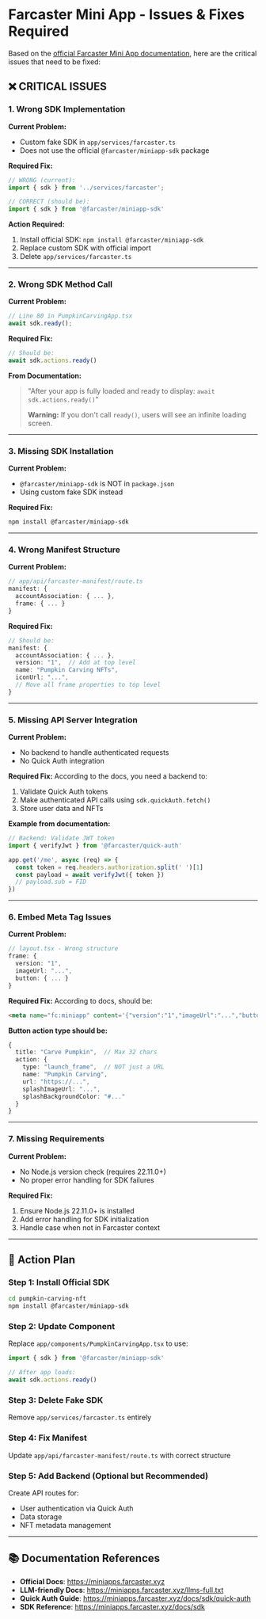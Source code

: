 # Farcaster Mini App - Issues & Fixes Required

Based on the [official Farcaster Mini App documentation](https://miniapps.farcaster.xyz/llms-full.txt), here are the critical issues that need to be fixed:

## ❌ CRITICAL ISSUES

### 1. **Wrong SDK Implementation**
**Current Problem:**
- Custom fake SDK in `app/services/farcaster.ts`
- Does not use the official `@farcaster/miniapp-sdk` package

**Required Fix:**
```typescript
// WRONG (current):
import { sdk } from '../services/farcaster';

// CORRECT (should be):
import { sdk } from '@farcaster/miniapp-sdk'
```

**Action Required:**
1. Install official SDK: `npm install @farcaster/miniapp-sdk`
2. Replace custom SDK with official import
3. Delete `app/services/farcaster.ts`

---

### 2. **Wrong SDK Method Call**
**Current Problem:**
```typescript
// Line 80 in PumpkinCarvingApp.tsx
await sdk.ready();
```

**Required Fix:**
```typescript
// Should be:
await sdk.actions.ready()
```

**From Documentation:**
> "After your app is fully loaded and ready to display: `await sdk.actions.ready()`"
>
> **Warning:** If you don't call `ready()`, users will see an infinite loading screen.

---

### 3. **Missing SDK Installation**
**Current Problem:**
- `@farcaster/miniapp-sdk` is NOT in `package.json`
- Using custom fake SDK instead

**Required Fix:**
```bash
npm install @farcaster/miniapp-sdk
```

---

### 4. **Wrong Manifest Structure**
**Current Problem:**
```typescript
// app/api/farcaster-manifest/route.ts
manifest: {
  accountAssociation: { ... },
  frame: { ... }
}
```

**Required Fix:**
```typescript
// Should be:
manifest: {
  accountAssociation: { ... },
  version: "1",  // Add at top level
  name: "Pumpkin Carving NFTs",
  iconUrl: "...",
  // Move all frame properties to top level
}
```

---

### 5. **Missing API Server Integration**
**Current Problem:**
- No backend to handle authenticated requests
- No Quick Auth integration

**Required Fix:**
According to the docs, you need a backend to:
1. Validate Quick Auth tokens
2. Make authenticated API calls using `sdk.quickAuth.fetch()`
3. Store user data and NFTs

**Example from documentation:**
```typescript
// Backend: Validate JWT token
import { verifyJwt } from '@farcaster/quick-auth'

app.get('/me', async (req) => {
  const token = req.headers.authorization.split(' ')[1]
  const payload = await verifyJwt({ token })
  // payload.sub = FID
})
```

---

### 6. **Embed Meta Tag Issues**
**Current Problem:**
```typescript
// layout.tsx - Wrong structure
frame: {
  version: "1",
  imageUrl: "...",
  button: { ... }
}
```

**Required Fix:**
According to docs, should be:
```html
<meta name="fc:miniapp" content='{"version":"1","imageUrl":"...","button":{...}}' />
```

**Button action type should be:**
```typescript
{
  title: "Carve Pumpkin",  // Max 32 chars
  action: {
    type: "launch_frame",  // NOT just a URL
    name: "Pumpkin Carving",
    url: "https://...",
    splashImageUrl: "...",
    splashBackgroundColor: "#..."
  }
}
```

---

### 7. **Missing Requirements**
**Current Problem:**
- No Node.js version check (requires 22.11.0+)
- No proper error handling for SDK failures

**Required Fix:**
1. Ensure Node.js 22.11.0+ is installed
2. Add error handling for SDK initialization
3. Handle case when not in Farcaster context

---

## 🔧 Action Plan

### Step 1: Install Official SDK
```bash
cd pumpkin-carving-nft
npm install @farcaster/miniapp-sdk
```

### Step 2: Update Component
Replace `app/components/PumpkinCarvingApp.tsx` to use:
```typescript
import { sdk } from '@farcaster/miniapp-sdk'

// After app loads:
await sdk.actions.ready()
```

### Step 3: Delete Fake SDK
Remove `app/services/farcaster.ts` entirely

### Step 4: Fix Manifest
Update `app/api/farcaster-manifest/route.ts` with correct structure

### Step 5: Add Backend (Optional but Recommended)
Create API routes for:
- User authentication via Quick Auth
- Data storage
- NFT metadata management

---

## 📚 Documentation References

- **Official Docs**: https://miniapps.farcaster.xyz
- **LLM-friendly Docs**: https://miniapps.farcaster.xyz/llms-full.txt
- **Quick Auth Guide**: https://miniapps.farcaster.xyz/docs/sdk/quick-auth
- **SDK Reference**: https://miniapps.farcaster.xyz/docs/sdk
